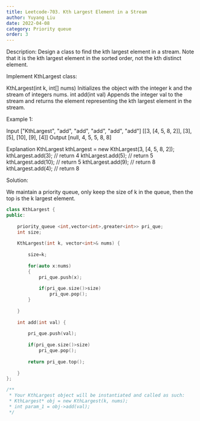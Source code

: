 ```yaml
---
title: Leetcode-703. Kth Largest Element in a Stream
author: Yuyang Liu
date: 2022-04-08
category: Priority queue
order: 3
---
```


Description:
Design a class to find the kth largest element in a stream. Note that it is the kth largest element in the sorted order, not the kth distinct element.

Implement KthLargest class:

KthLargest(int k, int[] nums) Initializes the object with the integer k and the stream of integers nums.
int add(int val) Appends the integer val to the stream and returns the element representing the kth largest element in the stream.
 

Example 1:

Input
["KthLargest", "add", "add", "add", "add", "add"]
[[3, [4, 5, 8, 2]], [3], [5], [10], [9], [4]]
Output
[null, 4, 5, 5, 8, 8]

Explanation
KthLargest kthLargest = new KthLargest(3, [4, 5, 8, 2]);
kthLargest.add(3);   // return 4
kthLargest.add(5);   // return 5
kthLargest.add(10);  // return 5
kthLargest.add(9);   // return 8
kthLargest.add(4);   // return 8

Solution:

We maintain a priority queue, only keep the size of k in the queue, then the top is the k largest element.



``` c++
class KthLargest {
public:
    
    priority_queue <int,vector<int>,greater<int>> pri_que;
    int size;
    
    KthLargest(int k, vector<int>& nums) {
        
        size=k;
        
        for(auto x:nums)
        {
            pri_que.push(x);
            
            if(pri_que.size()>size)
                pri_que.pop();
        }
        
    }
    
    int add(int val) {
        
        pri_que.push(val);
        
        if(pri_que.size()>size)
            pri_que.pop();
        
        return pri_que.top();
        
    }
};

/**
 * Your KthLargest object will be instantiated and called as such:
 * KthLargest* obj = new KthLargest(k, nums);
 * int param_1 = obj->add(val);
 */
```
